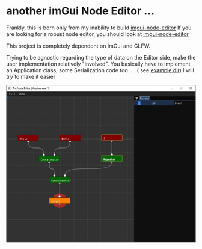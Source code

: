 # another imGui Node Editor ... 

Frankly, this is born only from my inability to build [imgui-node-editor](https://github.com/thedmd/imgui-node-editor)
If you are looking for a robust node editor, you should look at [imgui-node-editor](https://github.com/thedmd/imgui-node-editor)

This project is completely dependent on ImGui and GLFW.

Trying to be agnostic regarding the type of data on the Editor side, make the user implementation relatively "involved". You basically have to implement an Application class, some Serialization code too ... .( see [example dir](/example)) I will try to make it easier

![screenshot](github_resources/node_editor_capture.jpg)